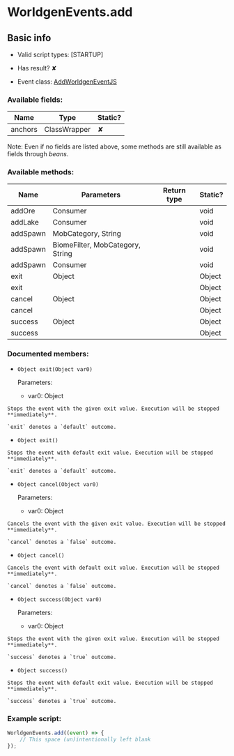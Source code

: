 # WorldgenEvents.add

## Basic info

- Valid script types: [STARTUP]

- Has result? ✘

- Event class: [AddWorldgenEventJS](https://github.com/KubeJS-Mods/KubeJS/tree/2001/common/src/main/java/dev/latvian/mods/kubejs/level/gen/AddWorldgenEventJS.java)

### Available fields:

| Name | Type | Static? |
| ---- | ---- | ------- |
| anchors | ClassWrapper<VerticalAnchor> | ✘ |

Note: Even if no fields are listed above, some methods are still available as fields through *beans*.

### Available methods:

| Name | Parameters | Return type | Static? |
| ---- | ---------- | ----------- | ------- |
| addOre | Consumer<AddOreProperties> |  | void | ✘ |
| addLake | Consumer<AddLakeProperties> |  | void | ✘ |
| addSpawn | MobCategory, String |  | void | ✘ |
| addSpawn | BiomeFilter, MobCategory, String |  | void | ✘ |
| addSpawn | Consumer<AddSpawnProperties> |  | void | ✘ |
| exit | Object |  | Object | ✘ |
| exit |  |  | Object | ✘ |
| cancel | Object |  | Object | ✘ |
| cancel |  |  | Object | ✘ |
| success | Object |  | Object | ✘ |
| success |  |  | Object | ✘ |


### Documented members:

- `Object exit(Object var0)`

  Parameters:
  - var0: Object

```
Stops the event with the given exit value. Execution will be stopped **immediately**.

`exit` denotes a `default` outcome.
```

- `Object exit()`
```
Stops the event with default exit value. Execution will be stopped **immediately**.

`exit` denotes a `default` outcome.
```

- `Object cancel(Object var0)`

  Parameters:
  - var0: Object

```
Cancels the event with the given exit value. Execution will be stopped **immediately**.

`cancel` denotes a `false` outcome.
```

- `Object cancel()`
```
Cancels the event with default exit value. Execution will be stopped **immediately**.

`cancel` denotes a `false` outcome.
```

- `Object success(Object var0)`

  Parameters:
  - var0: Object

```
Stops the event with the given exit value. Execution will be stopped **immediately**.

`success` denotes a `true` outcome.
```

- `Object success()`
```
Stops the event with default exit value. Execution will be stopped **immediately**.

`success` denotes a `true` outcome.
```



### Example script:

```js
WorldgenEvents.add((event) => {
	// This space (un)intentionally left blank
});
```

